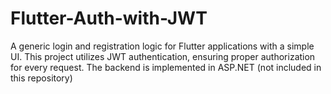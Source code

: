 # Flutter-Auth-with-JWT
A generic login and registration logic for Flutter applications with a simple UI. This project utilizes JWT authentication, ensuring proper authorization for every request. The backend is implemented in ASP.NET (not included in this repository)
